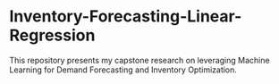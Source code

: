 # Inventory-Forecasting-Linear-Regression
This repository presents my capstone research on leveraging Machine Learning for Demand Forecasting and Inventory Optimization.
